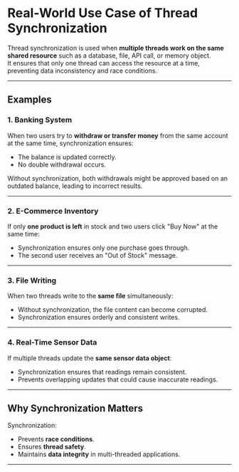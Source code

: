 # Real-World Use Case of Thread Synchronization

Thread synchronization is used when **multiple threads work on the same shared resource** such as a database, file, API call, or memory object.  
It ensures that only one thread can access the resource at a time, preventing data inconsistency and race conditions.

---

## Examples

### 1. Banking System
When two users try to **withdraw or transfer money** from the same account at the same time, synchronization ensures:
- The balance is updated correctly.
- No double withdrawal occurs.

Without synchronization, both withdrawals might be approved based on an outdated balance, leading to incorrect results.

---

### 2. E-Commerce Inventory
If only **one product is left** in stock and two users click "Buy Now" at the same time:
- Synchronization ensures only one purchase goes through.
- The second user receives an "Out of Stock" message.

---

### 3. File Writing
When two threads write to the **same file** simultaneously:
- Without synchronization, the file content can become corrupted.
- Synchronization ensures orderly and consistent writes.

---

### 4. Real-Time Sensor Data
If multiple threads update the **same sensor data object**:
- Synchronization ensures that readings remain consistent.
- Prevents overlapping updates that could cause inaccurate readings.

---

## Why Synchronization Matters
Synchronization:
- Prevents **race conditions**.
- Ensures **thread safety**.
- Maintains **data integrity** in multi-threaded applications.

---
